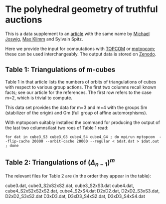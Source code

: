 # The polyhedral geometry of truthful auctions

This is a data supplement to an [article](https://dl.acm.org/doi/10.1007/978-3-031-32726-1_17) with the same name by [Michael Joswig](https://page.math.tu-berlin.de/~joswig/), [Max Klimm](https://www3.math.tu-berlin.de/disco/team/klimm/) and Sylvain Spitz.

Here we provide the input for computations with [TOPCOM](https://www.wm.uni-bayreuth.de/de/team/rambau_joerg/TOPCOM/index.html) or [mptopcom](https://polymake.org/mptopcom); these can be used interchangeably.
The output data is stored on [Zenodo](https://zenodo.org/records/12090597).

## Table 1: Triangulations of m-cubes

Table 1 in that article lists the numbers of orbits of triangulations of cubes with respect to various group actions.
The first two columns recall known facts; see our article for the references.
The first row refers to the case m=2, which is trivial to compute.

This data set provides the data for m=3 and m=4 with the groups Sm (stabilizer of the origin) and Gm (full group of affine automorphisms).

With mptopcom suitably installed the command for producing the output of the last two columns/last two roes of Table 1 read:
```
for dat in cube3_S3 cube3_G3 cube4_S4 cube4_G4 ; do mpirun mptopcom  --flip-cache 20000 --orbit-cache 20000 --regular < $dat.dat > $dat.out ; done
```

## Table 2: Triangulations of $(\Delta_{n-1})^m$

The relevant files for Table 2 are (in the order they appear in the table):

cube3.dat, cube3_S2xS2xS2.dat, cube3_S2xS3.dat
cube4.dat, cube4_S2xS2xS2xS2.dat, cube4_S2xS4.dat
D2xD2.dat, D2xD2_S3xS3.dat, D2xD2_S3xS2.dat
D3xD3.dat, D3xD3_S4xS2.dat, D3xD3_S4xS4.dat
